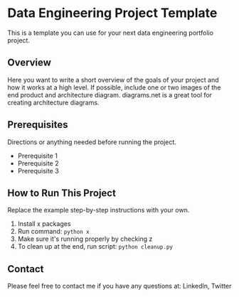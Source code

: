 # Data Engineering Project Template

This is a template you can use for your next data engineering portfolio project.

## Overview

Here you want to write a short overview of the goals of your project and how it works at a high level. If possible, include one or two images of the end product and architecture diagram. diagrams.net is a great tool for creating architecture diagrams.

## Prerequisites

Directions or anything needed before running the project.

- Prerequisite 1
- Prerequisite 2
- Prerequisite 3

## How to Run This Project

Replace the example step-by-step instructions with your own.

1. Install x packages
2. Run command: `python x`
3. Make sure it's running properly by checking z
4. To clean up at the end, run script: `python cleanup.py`

## Contact

Please feel free to contact me if you have any questions at: LinkedIn, Twitter
